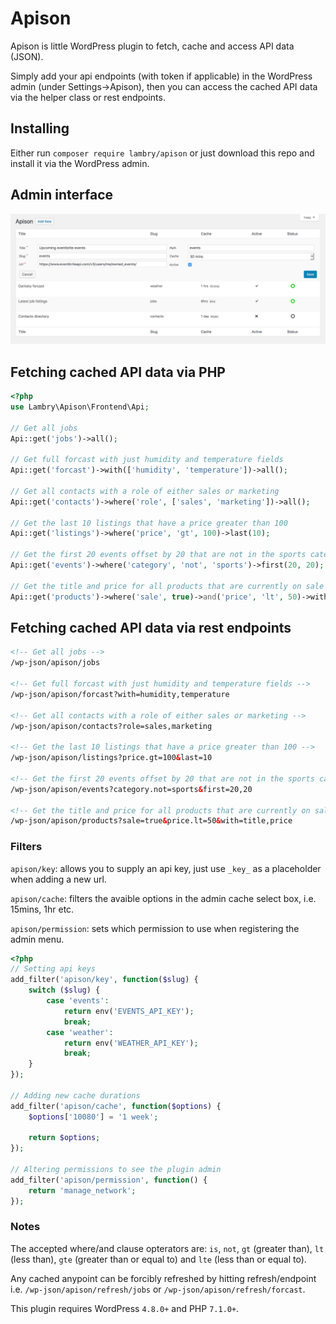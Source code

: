 # Apison

Apison is little WordPress plugin to fetch, cache and access API data (JSON).

Simply add your api endpoints (with token if applicable) in the WordPress admin (under Settings->Apison), then you can access the cached API data via the helper class or rest endpoints.

## Installing

Either run `composer require lambry/apison` or just download this repo and install it via the WordPress admin.

## Admin interface

![screenshot](screenshot.png)

## Fetching cached API data via PHP

```php
<?php
use Lambry\Apison\Frontend\Api;

// Get all jobs
Api::get('jobs')->all();

// Get full forcast with just humidity and temperature fields
Api::get('forcast')->with(['humidity', 'temperature'])->all();

// Get all contacts with a role of either sales or marketing
Api::get('contacts')->where('role', ['sales', 'marketing'])->all();

// Get the last 10 listings that have a price greater than 100
Api::get('listings')->where('price', 'gt', 100)->last(10);

// Get the first 20 events offset by 20 that are not in the sports category
Api::get('events')->where('category', 'not', 'sports')->first(20, 20);

// Get the title and price for all products that are currently on sale and are priced under 50
Api::get('products')->where('sale', true)->and('price', 'lt', 50)->with(['title', 'price'])->all();
```

## Fetching cached API data via rest endpoints

```html
<!-- Get all jobs -->
/wp-json/apison/jobs

<!-- Get full forcast with just humidity and temperature fields -->
/wp-json/apison/forcast?with=humidity,temperature

<!-- Get all contacts with a role of either sales or marketing -->
/wp-json/apison/contacts?role=sales,marketing

<!-- Get the last 10 listings that have a price greater than 100 -->
/wp-json/apison/listings?price.gt=100&last=10

<!-- Get the first 20 events offset by 20 that are not in the sports category -->
/wp-json/apison/events?category.not=sports&first=20,20

<!-- Get the title and price for all products that are currently on sale and are priced under 50 -->
/wp-json/apison/products?sale=true&price.lt=50&with=title,price
```

### Filters

`apison/key`: allows you to supply an api key, just use `_key_` as a placeholder when adding a new url.

`apison/cache`: filters the avaible options in the admin cache select box, i.e. 15mins, 1hr etc.

`apison/permission`: sets which permission to use when registering the admin menu.

```php
<?php
// Setting api keys
add_filter('apison/key', function($slug) {
    switch ($slug) {
        case 'events':
            return env('EVENTS_API_KEY');
            break;
        case 'weather':
            return env('WEATHER_API_KEY');
            break;
    }
});

// Adding new cache durations
add_filter('apison/cache', function($options) {
    $options['10080'] = '1 week';

    return $options;
});

// Altering permissions to see the plugin admin
add_filter('apison/permission', function() {
    return 'manage_network';
});
```

### Notes

The accepted where/and clause opterators are: `is`, `not`, `gt` (greater than), `lt` (less than), `gte` (greater than or equal to) and `lte` (less than or equal to).

Any cached anypoint can be forcibly refreshed by hitting refresh/endpoint i.e. `/wp-json/apison/refresh/jobs` or `/wp-json/apison/refresh/forcast`.

This plugin requires WordPress `4.8.0+` and PHP `7.1.0+`.
